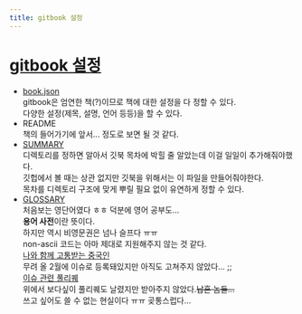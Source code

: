 ```yaml
---
title: gitbook 설정
---
```


# [gitbook 설정](https://toolchain.gitbook.com/structure.html)
* [book.json](https://toolchain.gitbook.com/config.html)  
gitbook은 엄연한 책(?)이므로 책에 대한 설정을 다 정할 수 있다.  
다양한 설정(제목, 설명, 언어 등등)을 할 수 있다.  
* README  
책의 들어가기에 앞서... 정도로 보면 될 것 같다.  
* [SUMMARY](https://toolchain.gitbook.com/pages.html)  
디렉토리를 정하면 알아서 깃북 목차에 박힐 줄 알았는데 이걸 일일이 추가해줘야했다.  
깃헙에서 볼 때는 상관 없지만 깃북을 위해서는 이 파일을 만들어줘야한다.  
목차를 디렉토리 구조에 맞게 뿌릴 필요 없이 유연하게 정할 수 있다.  
* [GLOSSARY](https://toolchain.gitbook.com/lexicon.html)  
처음보는 영단어였다 ㅎㅎ 덕분에 영어 공부도...  
**용어 사전**이란 뜻이다.  
하지만 역시 비영문권은 넘나 슬프다 ㅠㅠ  
non-ascii 코드는 아마 제대로 지원해주지 않는 것 같다.  
[나와 함께 고통받는 중국인](https://github.com/GitbookIO/gitbook/issues/1703)  
무려 올 2월에 이슈로 등록돼있지만 아직도 고쳐주지 않았다... ;;  
[이슈 관련 풀리퀘](https://github.com/GitbookIO/gitbook/pull/1704)  
위에서 보다싶이 풀리퀘도 날렸지만 받아주지 않았다.~~납흔 놈들...~~  
쓰고 싶어도 쓸 수 없는 현실이다 ㅠㅠ 곶통스럽다...  